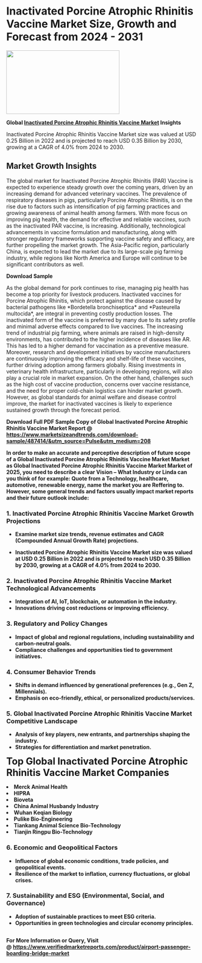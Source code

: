 <H1>Inactivated Porcine Atrophic Rhinitis Vaccine Market Size, Growth and Forecast from 2024 - 2031</H1><img class="aligncenter size-medium wp-image-584254" src="https://thirdeyenews.in/wp-content/uploads/2024/09/Global-Market-Research-300x168.jpeg" alt="" width="300" height="168" /><p><strong>Global&nbsp;<a href="https://www.marketsizeandtrends.com/download-sample/487414/&amp;utm_source=Pulse&amp;utm_medium=208">Inactivated Porcine Atrophic Rhinitis Vaccine Market</a> Insights</strong></p><p>Inactivated Porcine Atrophic Rhinitis Vaccine Market size was valued at USD 0.25 Billion in 2022 and is projected to reach USD 0.35 Billion by 2030, growing at a CAGR of 4.0% from 2024 to 2030.</p><p><h2>Market Growth Insights</h2> <p>The global market for Inactivated Porcine Atrophic Rhinitis (PAR) Vaccine is expected to experience steady growth over the coming years, driven by an increasing demand for advanced veterinary vaccines. The prevalence of respiratory diseases in pigs, particularly Porcine Atrophic Rhinitis, is on the rise due to factors such as intensification of pig farming practices and growing awareness of animal health among farmers. With more focus on improving pig health, the demand for effective and reliable vaccines, such as the inactivated PAR vaccine, is increasing. Additionally, technological advancements in vaccine formulation and manufacturing, along with stronger regulatory frameworks supporting vaccine safety and efficacy, are further propelling the market growth. The Asia-Pacific region, particularly China, is expected to lead the market due to its large-scale pig farming industry, while regions like North America and Europe will continue to be significant contributors as well.</p> <p><strong>Download Sample</strong></p> <p>As the global demand for pork continues to rise, managing pig health has become a top priority for livestock producers. Inactivated vaccines for Porcine Atrophic Rhinitis, which protect against the disease caused by bacterial pathogens like *Bordetella bronchiseptica* and *Pasteurella multocida*, are integral in preventing costly production losses. The inactivated form of the vaccine is preferred by many due to its safety profile and minimal adverse effects compared to live vaccines. The increasing trend of industrial pig farming, where animals are raised in high-density environments, has contributed to the higher incidence of diseases like AR. This has led to a higher demand for vaccination as a preventive measure. Moreover, research and development initiatives by vaccine manufacturers are continuously improving the efficacy and shelf-life of these vaccines, further driving adoption among farmers globally. Rising investments in veterinary health infrastructure, particularly in developing regions, will also play a crucial role in market expansion. On the other hand, challenges such as the high cost of vaccine production, concerns over vaccine resistance, and the need for proper cold-chain logistics can hinder market growth. However, as global standards for animal welfare and disease control improve, the market for inactivated vaccines is likely to experience sustained growth through the forecast period.</p> <p><strong></p><p><span class=""><strong>Download Full PDF Sample Copy of Global Inactivated Porcine Atrophic Rhinitis Vaccine Market Report</strong> @ <a href="https://www.marketsizeandtrends.com/download-sample/487414/&amp;utm_source=Pulse&amp;utm_medium=208" target="_blank">https://www.marketsizeandtrends.com/download-sample/487414/&amp;utm_source=Pulse&amp;utm_medium=208</a></span></p><p>In order to make an accurate and perceptive description of future scope of a Global&nbsp;Inactivated Porcine Atrophic Rhinitis Vaccine Market Market as Global&nbsp;Inactivated Porcine Atrophic Rhinitis Vaccine Market Market of 2025, you need to describe a clear Vision &ndash; What Industry or Linda can you think of for example: Quote from a Technology, healthcare, automotive, renewable energy, name the market you are Reffering to. However, some general trends and factors usually impact market reports and their future outlook include:</p><h3>1.&nbsp;<strong>Inactivated Porcine Atrophic Rhinitis Vaccine Market Growth Projections</strong></h3><ul><li>Examine market size trends, revenue estimates and CAGR (Compounded Annual Growth Rate) projections.</li><li><p>Inactivated Porcine Atrophic Rhinitis Vaccine Market size was valued at USD 0.25 Billion in 2022 and is projected to reach USD 0.35 Billion by 2030, growing at a CAGR of 4.0% from 2024 to 2030.</p></li></ul><h3>2.&nbsp;<strong>Inactivated Porcine Atrophic Rhinitis Vaccine Market Technological Advancements</strong></h3><ul><li>Integration of AI, IoT, blockchain, or automation in the industry.</li><li>Innovations driving cost reductions or improving efficiency.</li></ul><h3>3.&nbsp;<strong>Regulatory and Policy Changes</strong></h3><ul><li>Impact of global and regional regulations, including sustainability and carbon-neutral goals.</li><li>Compliance challenges and opportunities tied to government initiatives.</li></ul><h3>4.&nbsp;<strong>Consumer Behavior Trends</strong></h3><ul><li>Shifts in demand influenced by generational preferences (e.g., Gen Z, Millennials).</li><li>Emphasis on eco-friendly, ethical, or personalized products/services.</li></ul><h3>5.&nbsp;<strong>Global Inactivated Porcine Atrophic Rhinitis Vaccine Market Competitive Landscape</strong></h3><ul><li>Analysis of key players, new entrants, and partnerships shaping the industry.</li><li>Strategies for differentiation and market penetration.</li></ul><p data-pm-slice="1 1 []"><span style="color: inherit; font-family: inherit; font-size: 25px;">Top Global Inactivated Porcine Atrophic Rhinitis Vaccine Market Companies</span></p><div class="" data-test-id=""><p><li>Merck Animal Health</li><li> HIPRA</li><li> Bioveta</li><li> China Animal Husbandy Industry</li><li> Wuhan Keqian Biology</li><li> Pulike Bio-Engineering</li><li> Tiankang Animal Science Bio-Technology</li><li> Tianjin Ringpu Bio-Technology</li></p></div><h3>6.&nbsp;<strong>Economic and Geopolitical Factors</strong></h3><ul><li>Influence of global economic conditions, trade policies, and geopolitical events.</li><li>Resilience of the market to inflation, currency fluctuations, or global crises.</li></ul><h3>7.&nbsp;<strong>Sustainability and ESG (Environmental, Social, and Governance)</strong></h3><ul><li>Adoption of sustainable practices to meet ESG criteria.</li><li>Opportunities in green technologies and circular economy principles.</li></ul><h2><strong style="font-size: 14px;">For More Information or Query, Visit @&nbsp;</strong><a style="background-color: #ffffff; font-size: 14px;" href="https://www.marketsizeandtrends.com/report/inactivated-porcine-atrophic-rhinitis-vaccine-market/" target="_blank">https://www.verifiedmarketreports.com/product/airport-passenger-boarding-bridge-market</a></h2>
